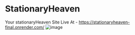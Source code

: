 # StationaryHeaven
Your stationaryHeaven
Site Live At -  https://stationaryheaven-final.onrender.com/
![image](https://github.com/user-attachments/assets/32e45036-86a3-4224-8cfa-d5462ec4605f)
